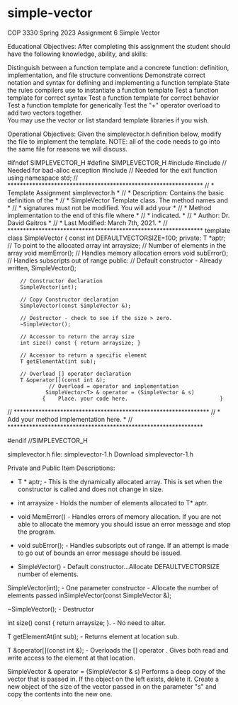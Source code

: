 # simple-vector
COP 3330 Spring 2023 Assignment 6 Simple Vector

Educational Objectives: 
After completing this assignment the student should have the following knowledge, ability, and skills:

Distinguish between a function template and a concrete function: definition, implementation, and file structure conventions
Demonstrate correct notation and syntax for defining and implementing a function template
State the rules compilers use to instantiate a function template
Test a function template for correct syntax
Test a function template for correct behavior
Test a function template for generically
Test the "+" operator overload to add two vectors together.  
You may use the vector or list standard template libraries if you wish.  
 

Operational Objectives: 
Given the simplevector.h definition below, modify the file to implement the template.   NOTE: all of the code needs to go into the same file for reasons we will discuss.   

#ifndef SIMPLEVECTOR_H
#define SIMPLEVECTOR_H
#include <iostream>
#include <new>                  // Needed for bad-alloc exception
#include <cstdlib>              // Needed for the exit function
using namespace std;
// ***************************************************************
// * Template Assignment simplevector.h                          *
// * Description:  Contains the basic definition of the          *
// * SimpleVector Template class.  The method names and          *
// * signatures must not be modified. You will add your          *
// * Method implementation to the end of this file where         *
// * indicated.                                                  *
// * Author: Dr. David Gaitros                                   *
// * Last Modified:  March 7th, 2021.                            *
// ***************************************************************
template <class T>
class SimpleVector {
const int DEFAULTVECTORSIZE=100; 
private:
        T *aptr;         // To point to the allocated array
        int arraysize;         // Number of elements in the array
        void memError();     // Handles memory allocation errors
        void subError();     // Handles subscripts out of range
public:
        // Default constructor - Already written, 
        SimpleVector();

        // Constructor declaration
        SimpleVector(int);

        // Copy Constructor declaration
        SimpleVector(const SimpleVector &);

        // Destructor - check to see if the size > zero.
        ~SimpleVector();

        // Accessor to return the array size
        int size() const { return arraysize; }

        // Accessor to return a specific element
        T getElementAt(int sub);

        // Overload [] operator declaration
        T &operator[](const int &);
                 // Overload = operator and implementation
                SimpleVector<T> & operator = (SimpleVector & s) 
               {    Place. your code here.                             }

// ***************************************************************
// * Add your method implementation here.                        *
// ***************************************************************

#endif //SIMPLEVECTOR_H

simplevector.h file:  simplevector-1.h Download simplevector-1.h 

Private and Public Item Descriptions:
- T * aptr;    - This is the dynamically allocated array.  This is set when the constructor is called and does not change in size. 

- int arraysize  - Holds the number of elements allocated to T* aptr. 

- void MemError() -  Handles errors of memory allocation.  If you are not able to allocate the memory you should issue an error message and stop the program. 

- void subError(); -  Handles subscripts out of range.  If an attempt is made to go out of bounds an error message should be issued.  

- SimpleVector()  - Default constructor...Allocate DEFAULTVECTORSIZE number of elements. 

SimpleVector(int);  - One parameter constructor - Allocate the number of elements passed inSimpleVector(const SimpleVector &);

~SimpleVector();  - Destructor 


int size() const { return arraysize; }. - No need to alter. 


T getElementAt(int sub);  - Returns element at location sub.

T &operator[](const int &); - Overloads the [] operator .   Gives both read and write access to the element at that location. 

SimpleVector<T> & operator = (SimpleVector & s)   Performs a deep copy of the vector that is passed in.  If the object on the left exists, delete it.   Create a new object of the size of the vector passed in on the parameter "s" and copy the contents into the new one.  

